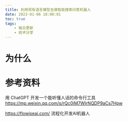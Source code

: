 ```yaml
---
title: 利用现有语言模型去做智能搜索问答机器人
date: 2023-01-06 18:00:01
toc: true
tags:
    - 每日更新
    - 技术分享
---
```


# 为什么


# 参考资料

用 ChatGPT 开发一个能听懂人话的命令行工具
https://mp.weixin.qq.com/s/rQc0iM7WIrNQDP9aCs7Hpw


https://flowiseai.com/ 流程化开发AI机器人